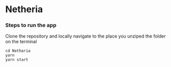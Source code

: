 # Netheria

### Steps to run the app
Clone the repository and locally navigate to the place you unziped the folder on the terminal
```shell
cd Netharia
yarn 
yarn start
```

